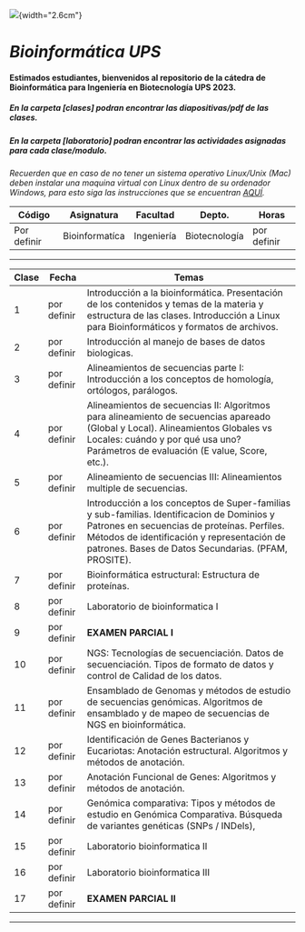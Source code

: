 ![](logo.png){width="2.6cm"}

# ***Bioinformática UPS***

#### Estimados estudiantes, bienvenidos al repositorio de la cátedra de Bioinformática para Ingeniería en Biotecnología UPS 2023.

##### En la carpeta [clases] podran encontrar las diapositivas/pdf de las clases.

##### En la carpeta [laboratorio] podran encontrar las actividades asignadas para cada clase/modulo.

*Recuerden que en caso de no tener un sistema operativo Linux/Unix (Mac) deben instalar una maquina virtual con Linux dentro de su ordenador Windows, para esto siga las instrucciones que se encuentran [AQUÍ](https://osl.ugr.es/2020/09/29/como-instalar-ubuntu-en-virtual-box/).*

| **Código**  | **Asignatura** | **Facultad** | **Depto.**    | **Horas**   |
|-------------|----------------|--------------|---------------|-------------|
| Por definir | Bioinformatíca | Ingeniería   | Biotecnología | por definir |

------------------------------------------------------------------------

| **Clase** | **Fecha**   | **Temas**                                                                                                                                                                                                                                       |
|------------------|------------------|-------------------------------------|
| 1         | por definir | Introducción a la bioinformática. Presentación de los contenidos y temas de la materia y estructura de las clases. Introducción a Linux para Bioinformáticos y formatos de archivos.                                                            |
| 2         | por definir | Introducción al manejo de bases de datos biologicas.                                                                                                                                                                                            |
| 3         | por definir | Alineamientos de secuencias parte I: Introducción a los conceptos de homología, ortólogos, parálogos.                                                                                                                                           |
| 4         | por definir | Alineamientos de secuencias II: Algoritmos para alineamiento de secuencias apareado (Global y Local). Alineamientos Globales vs Locales: cuándo y por qué usa uno? Parámetros de evaluación (E value, Score, etc.).                             |
| 5         | por definir | Alineamiento de secuencias III: Alineamientos multiple de secuencias.                                                                                                                                                                           |
| 6         | por definir | Introducción a los conceptos de Super-familias y sub-familias. Identificacion de Dominios y Patrones en secuencias de proteínas. Perfiles. Métodos de identificación y representación de patrones. Bases de Datos Secundarias. (PFAM, PROSITE). |
| 7         | por definir | Bioinformática estructural: Estructura de proteínas.                                                                                                                                                                                            |
| 8         | por definir | Laboratorio de bioinformatica I                                                                                                                                                                                                                 |
| 9         | por definir | **EXAMEN PARCIAL I**                                                                                                                                                                                                                            |
| 10        | por definir | NGS: Tecnologías de secuenciación. Datos de secuenciación. Tipos de formato de datos y control de Calidad de los datos.                                                                                                                         |
| 11        | por definir | Ensamblado de Genomas y métodos de estudio de secuencias genómicas. Algoritmos de ensamblado y de mapeo de secuencias de NGS en bioinformática.                                                                                                 |
| 12        | por definir | Identificación de Genes Bacterianos y Eucariotas: Anotación estructural. Algoritmos y métodos de anotación.                                                                                                                                     |
| 13        | por definir | Anotación Funcional de Genes: Algoritmos y métodos de anotación.                                                                                                                                                                                |
| 14        | por definir | Genómica comparativa: Tipos y métodos de estudio en Genómica Comparativa. Búsqueda de variantes genéticas (SNPs / INDels),                                                                                                                      |
| 15        | por definir | Laboratorio bioinformatica II                                                                                                                                                                                                                   |
| 16        | por definir | Laboratorio bioinformatica III                                                                                                                                                                                                                  |
| 17        | por definir | **EXAMEN PARCIAL II**                                                                                                                                                                                                                           |

------------------------------------------------------------------------
